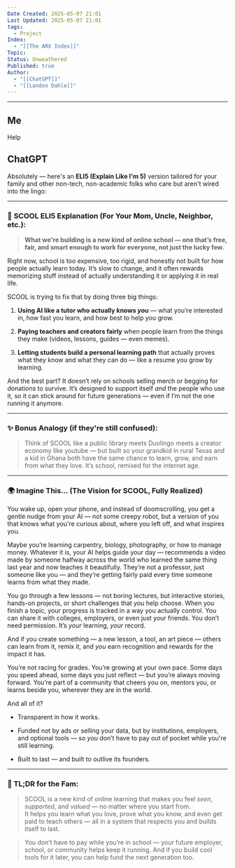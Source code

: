 ```yaml
---
Date Created: 2025-05-07 21:01
Last Updated: 2025-05-07 21:01
tags:
  - Project
Index:
  - "[[The ARX Index]]"
Topic: 
Status: Unweathered
Published: true
Author:
  - "[[ChatGPT]]"
  - "[[Landon Dahle]]"
---
```

---

## Me

Help

## ChatGPT

Absolutely — here's an **ELI5 (Explain Like I'm 5)** version tailored for your family and other non-tech, non-academic folks who care but aren't wired into the lingo:

---

### 🧠 **SCOOL ELI5 Explanation (For Your Mom, Uncle, Neighbor, etc.):**

> **What we're building is a new kind of online school — one that’s free, fair, and smart enough to work for everyone, not just the lucky few.**

Right now, school is too expensive, too rigid, and honestly not built for how people actually learn today. It’s slow to change, and it often rewards memorizing stuff instead of actually understanding it or applying it in real life.

SCOOL is trying to fix that by doing three big things:

1. **Using AI like a tutor who actually knows _you_** — what you’re interested in, how fast you learn, and how best to help you grow.
    
2. **Paying teachers and creators fairly** when people learn from the things they make (videos, lessons, guides — even memes).
    
3. **Letting students build a personal learning path** that actually proves what they know and what they can do — like a resume you grow by learning.
    

And the best part? It doesn’t rely on schools selling merch or begging for donations to survive. It’s designed to support itself _and_ the people who use it, so it can stick around for future generations — even if I’m not the one running it anymore.

---

### ✨ Bonus Analogy (if they're still confused):

> Think of SCOOL like a public library meets Duolingo meets a creator economy like youtube — but built so your grandkid in rural Texas and a kid in Ghana both have the same chance to learn, grow, and earn from what they love. It’s school, remixed for the internet age.

---

### 🌍 **Imagine This... (The Vision for SCOOL, Fully Realized)**

You wake up, open your phone, and instead of doomscrolling, you get a gentle nudge from your AI — not some creepy robot, but a version of you that knows what you're curious about, where you left off, and what inspires you.

Maybe you’re learning carpentry, biology, photography, or how to manage money. Whatever it is, your AI helps guide your day — recommends a video made by someone halfway across the world who learned the same thing last year and now teaches it beautifully. They’re not a professor, just someone like you — and they’re getting fairly paid every time someone learns from what they made.

You go through a few lessons — not boring lectures, but interactive stories, hands-on projects, or short challenges that _you_ help choose. When you finish a topic, your progress is tracked in a way you actually control. You can share it with colleges, employers, or even just your friends. You don’t need permission. It’s _your_ learning, _your_ record.

And if you create something — a new lesson, a tool, an art piece — others can learn from it, remix it, and _you_ earn recognition and rewards for the impact it has.

You’re not racing for grades. You’re growing at your own pace. Some days you speed ahead, some days you just reflect — but you’re always moving forward. You’re part of a community that cheers you on, mentors you, or learns beside you, wherever they are in the world.

And all of it?

- Transparent in how it works.
    
- Funded not by ads or selling your data, but by institutions, employers, and optional tools — so _you_ don’t have to pay out of pocket while you're still learning.
    
- Built to last — and built to outlive its founders.
    

---

### 💬 TL;DR for the Fam:

> SCOOL is a new kind of online learning that makes you feel _seen_, _supported_, and _valued_ — no matter where you start from.  
> It helps you learn what you love, prove what you know, and even get paid to teach others — all in a system that respects you and builds itself to last.

> You don’t have to pay while you’re in school — your future employer, school, or community helps keep it running. And if you build cool tools for it later, you can help fund the next generation too.

